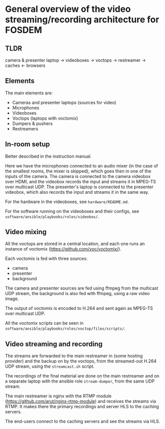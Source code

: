 # General overview of the video streaming/recording architecture for FOSDEM

## TLDR

camera & presenter laptop -> videoboxes -> voctops -> restreamer -> caches <- browsers

## Elements

The main elements are:

* Cameras and presenter laptops (sources for video)
* Microphones
* Videoboxes
* Voctops (laptops with voctomix)
* Dumpers & pushers
* Restreamers

## In-room setup

Better described in the instruction manual.

Here we have the microphones connected to an audio mixer (in the case of the smallest rooms, the mixer is skipped), which goes then in one of the inputs of the camera. The camera is connected to the camera videobox over HDMI, and the videobox records the input and streams it in MPEG-TS over multicast UDP. The presenter's laptop is connected to the presenter videobox, which also records the input and streams it in the same way. 

For the hardware in the videoboxes, see `hardware/README.md`.

For the software running on the videoboxes and their configs, see `software/ansible/playbooks/roles/videobox/`.

## Video mixing

All the voctops are stored in a central location, and each one runs an instance of voctomix (https://github.com/voc/voctomix/).

Each voctomix is fed with three sources:

* camera
* presenter
* background

The camera and presenter sources are fed using ffmpeg from the multicast UDP stream, the background is also fed with ffmpeg, using a raw video image. 

The output of voctomix is encoded to H.264 and sent again as MPEG-TS over multicast UDP.

All the voctomix scripts can be seen in `software/ansible/playbooks/roles/voctop/files/scripts/`.

## Video streaming and recording

The streams are forwarded to the main restreamer in (some hosting provider) and the backup on by the voctops, from the streamed-out H.264 UDP stream, using the `streamcast.sh` script.

The recordings of the final material are done on the main restreamer and on a separate laptop with the ansible role `stream-dumper`, from the same UDP stream.

The main restreamer is nginx with the RTMP module (https://github.com/arut/nginx-rtmp-module) and receives the streams via RTMP. It makes there the primary recordings and server HLS to the caching servers.

The end-users connect to the caching servers and see the streams via HLS.
